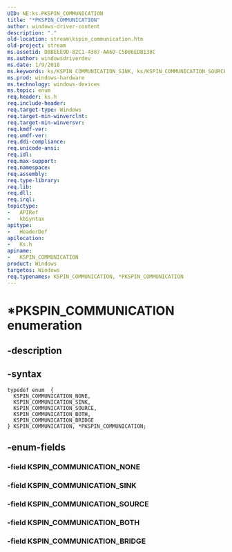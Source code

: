 ```yaml
---
UID: NE:ks.PKSPIN_COMMUNICATION
title: "*PKSPIN_COMMUNICATION"
author: windows-driver-content
description: "."
old-location: stream\kspin_communication.htm
old-project: stream
ms.assetid: DBBEEE9D-82C1-4387-AA6D-C5D86EDB138C
ms.author: windowsdriverdev
ms.date: 1/9/2018
ms.keywords: ks/KSPIN_COMMUNICATION_SINK, ks/KSPIN_COMMUNICATION_SOURCE, *PKSPIN_COMMUNICATION, KSPIN_COMMUNICATION_BOTH, KSPIN_COMMUNICATION_SOURCE, stream.kspin_communication, ks/KSPIN_COMMUNICATION_NONE, ks/KSPIN_COMMUNICATION_BRIDGE, KSPIN_COMMUNICATION_NONE, ks/KSPIN_COMMUNICATION_BOTH, PKSPIN_COMMUNICATION enumeration pointer [Streaming Media Devices], ks/KSPIN_COMMUNICATION, KSPIN_COMMUNICATION enumeration [Streaming Media Devices], KSPIN_COMMUNICATION, PKSPIN_COMMUNICATION, KSPIN_COMMUNICATION_SINK, ks/PKSPIN_COMMUNICATION, KSPIN_COMMUNICATION_BRIDGE
ms.prod: windows-hardware
ms.technology: windows-devices
ms.topic: enum
req.header: ks.h
req.include-header: 
req.target-type: Windows
req.target-min-winverclnt: 
req.target-min-winversvr: 
req.kmdf-ver: 
req.umdf-ver: 
req.ddi-compliance: 
req.unicode-ansi: 
req.idl: 
req.max-support: 
req.namespace: 
req.assembly: 
req.type-library: 
req.lib: 
req.dll: 
req.irql: 
topictype:
-	APIRef
-	kbSyntax
apitype:
-	HeaderDef
apilocation:
-	Ks.h
apiname:
-	KSPIN_COMMUNICATION
product: Windows
targetos: Windows
req.typenames: KSPIN_COMMUNICATION, *PKSPIN_COMMUNICATION
---
```


# *PKSPIN_COMMUNICATION enumeration


## -description





## -syntax


````
typedef enum  { 
  KSPIN_COMMUNICATION_NONE,
  KSPIN_COMMUNICATION_SINK,
  KSPIN_COMMUNICATION_SOURCE,
  KSPIN_COMMUNICATION_BOTH,
  KSPIN_COMMUNICATION_BRIDGE
} KSPIN_COMMUNICATION, *PKSPIN_COMMUNICATION;
````


## -enum-fields




### -field KSPIN_COMMUNICATION_NONE



### -field KSPIN_COMMUNICATION_SINK



### -field KSPIN_COMMUNICATION_SOURCE



### -field KSPIN_COMMUNICATION_BOTH



### -field KSPIN_COMMUNICATION_BRIDGE


